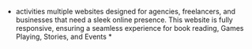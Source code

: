 * activities multiple websites designed for agencies, freelancers, and businesses that need a sleek online presence. This website is fully responsive, ensuring a seamless experience for book reading, Games Playing, Stories, and Events *
